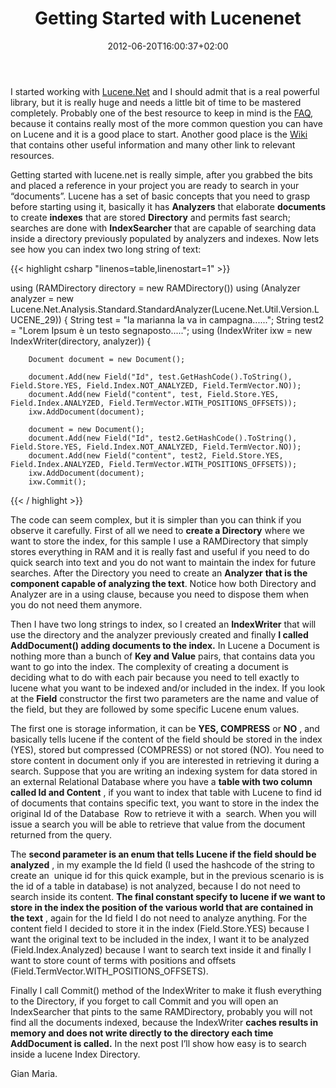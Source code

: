 ﻿---
title: "Getting Started with Lucenenet"
description: ""
date: 2012-06-20T16:00:37+02:00
draft: false
tags: [lucene,searching]
categories: [Tools and library]
---
I started working with [Lucene.Net](http://incubator.apache.org/lucene.net/) and I should admit that is a real powerful library, but it is really huge and needs a little bit of time to be mastered completely. Probably one of the best resource to keep in mind is the [FAQ](http://wiki.apache.org/lucene-java/LuceneFAQ), because it contains really most of the more common question you can have on Lucene and it is a good place to start. Another good place is the [Wiki](http://wiki.apache.org/lucene-java/FrontPage?action=show&amp;redirect=FrontPageEN) that contains other useful information and many other link to relevant resources.

Getting started with lucene.net is really simple, after you grabbed the bits and placed a reference in your project you are ready to search in your “documents”. Lucene has a set of basic concepts that you need to grasp before starting using it, basically it has  **Analyzers** that elaborate  **documents** to create  **indexes** that are stored  **Directory** and permits fast search; searches are done with  **IndexSearcher** that are capable of searching data inside a directory previously populated by analyzers and indexes. Now lets see how you can index two long string of text:

{{< highlight csharp "linenos=table,linenostart=1" >}}


using (RAMDirectory directory = new RAMDirectory())
using (Analyzer analyzer = new Lucene.Net.Analysis.Standard.StandardAnalyzer(Lucene.Net.Util.Version.LUCENE_29))
{
    String test = "la marianna la va in campagna......";
    String test2 = "Lorem Ipsum è un testo segnaposto.....";
    using (IndexWriter ixw = new IndexWriter(directory, analyzer))
    {

        Document document = new Document();

        document.Add(new Field("Id", test.GetHashCode().ToString(), Field.Store.YES, Field.Index.NOT_ANALYZED, Field.TermVector.NO));
        document.Add(new Field("content", test, Field.Store.YES, Field.Index.ANALYZED, Field.TermVector.WITH_POSITIONS_OFFSETS));
        ixw.AddDocument(document);

        document = new Document();
        document.Add(new Field("Id", test2.GetHashCode().ToString(), Field.Store.YES, Field.Index.NOT_ANALYZED, Field.TermVector.NO));
        document.Add(new Field("content", test2, Field.Store.YES, Field.Index.ANALYZED, Field.TermVector.WITH_POSITIONS_OFFSETS));
        ixw.AddDocument(document);
        ixw.Commit();

{{< / highlight >}}

The code can seem complex, but it is simpler than you can think if you observe it carefully. First of all we need to  **create a Directory** where we want to store the index, for this sample I use a RAMDirectory that simply stores everything in RAM and it is really fast and useful if you need to do quick search into text and you do not want to maintain the index for future searches. After the Directory you need to create an  **Analyzer**  **that is the component capable of analyzing the text**. Notice how both Directory and Analyzer are in a using clause, because you need to dispose them when you do not need them anymore.

Then I have two long strings to index, so I created an  **IndexWriter** that will use the directory and the analyzer previously created and finally  **I called AddDocument() adding documents to the index.** In Lucene a Document is nothing more than a bunch of  **Key and Value** pairs, that contains data you want to go into the index. The complexity of creating a document is deciding what to do with each pair because you need to tell exactly to lucene what you want to be indexed and/or included in the index. If you look at the  **Field** constructor the first two parameters are the name and value of the field, but they are followed by some specific Lucene enum values.

The first one is storage information, it can be  **YES, COMPRESS** or  **NO** , and basically tells lucene if the content of the field should be stored in the index (YES), stored but compressed (COMPRESS) or not stored (NO). You need to store content in document only if you are interested in retrieving it during a search. Suppose that you are writing an indexing system for data stored in an external Relational Database where you have a  **table with two column called Id and Content** , if you want to index that table with Lucene to find id of documents that contains specific text, you want to store in the index the original Id of the Database  Row to retrieve it with a  search. When you will issue a search you will be able to retrieve that value from the document returned from the query.

The  **second parameter is an enum that tells Lucene if the field should be analyzed** , in my example the Id field (I used the hashcode of the string to create an  unique id for this quick example, but in the previous scenario is is the id of a table in database) is not analyzed, because I do not need to search inside its content.  **The final constant specify to lucene if we want to store in the index the position of the various world that are contained in the text** , again for the Id field I do not need to analyze anything. For the content field I decided to store it in the index (Field.Store.YES) because I want the original text to be included in the index, I want it to be analyzed (Field.Index.Analyzed) because I want to search text inside it and finally I want to store count of terms with positions and offsets (Field.TermVector.WITH\_POSITIONS\_OFFSETS).

Finally I call Commit() method of the IndexWriter to make it flush everything to the Directory, if you forget to call Commit and you will open an IndexSearcher that pints to the same RAMDirectory, probably you will not find all the documents indexed, because the IndexWriter  **caches results in memory and does not write directly to the directory each time AddDocument is called.** In the next post I’ll show how easy is to search inside a lucene Index Directory.

Gian Maria.
